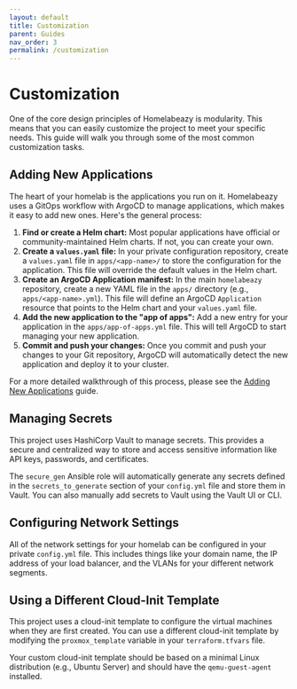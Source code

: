 ```yaml
---
layout: default
title: Customization
parent: Guides
nav_order: 3
permalink: /customization
---
```


# Customization

One of the core design principles of Homelabeazy is modularity. This means that you can easily customize the project to meet your specific needs. This guide will walk you through some of the most common customization tasks.

## Adding New Applications

The heart of your homelab is the applications you run on it. Homelabeazy uses a GitOps workflow with ArgoCD to manage applications, which makes it easy to add new ones. Here's the general process:

1.  **Find or create a Helm chart:** Most popular applications have official or community-maintained Helm charts. If not, you can create your own.
2.  **Create a `values.yaml` file:** In your private configuration repository, create a `values.yaml` file in `apps/<app-name>/` to store the configuration for the application. This file will override the default values in the Helm chart.
3.  **Create an ArgoCD Application manifest:** In the main `homelabeazy` repository, create a new YAML file in the `apps/` directory (e.g., `apps/<app-name>.yml`). This file will define an ArgoCD `Application` resource that points to the Helm chart and your `values.yaml` file.
4.  **Add the new application to the "app of apps":** Add a new entry for your application in the `apps/app-of-apps.yml` file. This will tell ArgoCD to start managing your new application.
5.  **Commit and push your changes:** Once you commit and push your changes to your Git repository, ArgoCD will automatically detect the new application and deploy it to your cluster.

For a more detailed walkthrough of this process, please see the [Adding New Applications](#adding-new-applications) guide.

## Managing Secrets

This project uses HashiCorp Vault to manage secrets. This provides a secure and centralized way to store and access sensitive information like API keys, passwords, and certificates.

The `secure_gen` Ansible role will automatically generate any secrets defined in the `secrets_to_generate` section of your `config.yml` file and store them in Vault. You can also manually add secrets to Vault using the Vault UI or CLI.

## Configuring Network Settings

All of the network settings for your homelab can be configured in your private `config.yml` file. This includes things like your domain name, the IP address of your load balancer, and the VLANs for your different network segments.

## Using a Different Cloud-Init Template

This project uses a cloud-init template to configure the virtual machines when they are first created. You can use a different cloud-init template by modifying the `proxmox_template` variable in your `terraform.tfvars` file.

Your custom cloud-init template should be based on a minimal Linux distribution (e.g., Ubuntu Server) and should have the `qemu-guest-agent` installed.
